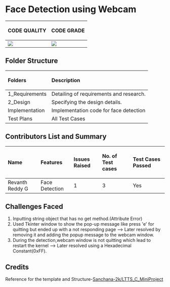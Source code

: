 ﻿# Face Detection using Webcam
|<p></p><p>**CODE QUALITY**</p>|<p></p><p>**CODE GRADE**</p>|
|:-|:-|
|![](https://www.code-inspector.com/project/26152/score/svg)|![](https://www.code-inspector.com/project/26152/status/svg)|
## Folder Structure
|<p>**Folders**</p> |<p>**Description**</p>|
|:-|:-|
|1\_Requirements|Detailing of requirements and research.|
|2\_Design|Specifying the design details.|
|Implementation|Implementation code for face detection |
|Test Plans|All Test Cases|
## Contributors List and Summary
|<p>**Name**</p>|<p>**Features**</p>|<p>**Issues Raised**</p>|<p>**No. of Test cases**</p>|<p>**Test Cases Passed**</p>|
|:-|:-|:-|:-|:-|
|Revanth Reddy G|Face Detection|1|3|Yes|
## Challenges Faced
1. Inputting string object that has no get method.(Attribute Error)
2. Used Tkinter window to show the pop-up message like press 'e' for quitting but ended up with a not responding page --> Later resolved by removing it and adding the popup message to the webcam window.
3. During the detection,webcam window is not quitting which lead to restart the kernel --> Later resolved using a Hexadecimal Constant(0xFF). 
## Credits
Reference for the template and Structure-[Sanchana-2k/LTTS_C_MiniProject](https://github.com/Sanchana-2k/LTTS_C_MiniProject)

